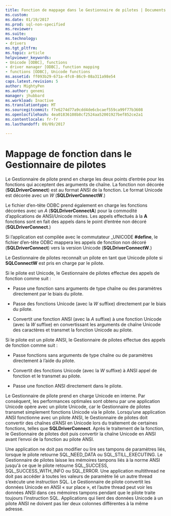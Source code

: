 ```yaml
---
title: Fonction de mappage dans le Gestionnaire de pilotes | Documents Microsoft
ms.custom: 
ms.date: 01/19/2017
ms.prod: sql-non-specified
ms.reviewer: 
ms.suite: 
ms.technology:
- drivers
ms.tgt_pltfrm: 
ms.topic: article
helpviewer_keywords:
- Unicode [ODBC], functions
- driver manager [ODBC], function mapping
- functions [ODBC], Unicode functions
ms.assetid: ff093b29-671a-4fc0-86c9-08a311a98e54
caps.latest.revision: 5
author: MightyPen
ms.author: genemi
manager: jhubbard
ms.workload: Inactive
ms.translationtype: MT
ms.sourcegitcommit: f7e6274d77a9cdd4de6cbcaef559ca99f77b3608
ms.openlocfilehash: 4ea01836108b8cf2524aa52001927bef852ce2a1
ms.contentlocale: fr-fr
ms.lasthandoff: 09/09/2017

---
```

# <a name="function-mapping-in-the-driver-manager"></a>Mappage de fonction dans le Gestionnaire de pilotes
Le Gestionnaire de pilote prend en charge les deux points d’entrée pour les fonctions qui acceptent des arguments de chaîne. La fonction non décorée (**SQLDriverConnect**) est au format ANSI de la fonction. Le format Unicode est décorée avec un *W* (**SQLDriverConnectW**.)  
  
 Le fichier d’en-tête ODBC prend également en charge les fonctions décorées avec un *A* (**SQLDriverConnectA**) pour la commodité d’applications de ANSI/Unicode mixtes. Les appels effectués à la **A** fonctions sont en fait des appels dans le point d’entrée non décoré (**SQLDriverConnect**.)  
  
 Si l’application est compilée avec le commutateur _UNICODE **#define**, le fichier d’en-tête ODBC mappera les appels de fonction non décoré (**SQLDriverConnect**) vers la version Unicode (**SQLDriverConnectW**.)  
  
 Le Gestionnaire de pilotes reconnaît un pilote en tant que Unicode pilote si **SQLConnectW** est pris en charge par le pilote.  
  
 Si le pilote est Unicode, le Gestionnaire de pilotes effectue des appels de fonction comme suit :  
  
-   Passe une fonction sans arguments de type chaîne ou des paramètres directement par le biais du pilote.  
  
-   Passe des fonctions Unicode (avec la *W* suffixe) directement par le biais du pilote.  
  
-   Convertit une fonction ANSI (avec la *A* suffixe) à une fonction Unicode (avec la *W* suffixe) en convertissant les arguments de chaîne Unicode des caractères et transmet la fonction Unicode au pilote.  
  
 Si le pilote est un pilote ANSI, le Gestionnaire de pilotes effectue des appels de fonction comme suit :  
  
-   Passe fonctions sans arguments de type chaîne ou de paramètres directement à l’aide du pilote.  
  
-   Convertit des fonctions Unicode (avec la *W* suffixe) à ANSI appel de fonction et le transmet au pilote.  
  
-   Passe une fonction ANSI directement dans le pilote.  
  
 Le Gestionnaire de pilote prend en charge Unicode en interne. Par conséquent, les performances optimales sont obtenu par une application Unicode opère avec un pilote Unicode, car le Gestionnaire de pilotes transmet simplement fonctions Unicode via le pilote. Lorsqu’une application ANSI fonctionne avec un pilote ANSI, le Gestionnaire de pilotes doit convertir des chaînes d’ANSI en Unicode lors du traitement de certaines fonctions, telles que **SQLDriverConnect**. Après le traitement de la fonction, le Gestionnaire de pilotes doit puis convertir la chaîne Unicode en ANSI avant l’envoi de la fonction au pilote ANSI.  
  
 Une application ne doit pas modifier ou lire ses tampons de paramètres liés, lorsque le pilote retourne SQL_NEED_DATA ou SQL_STILL_EXECUTING. Le Gestionnaire de pilotes laisse les mémoires tampons liés à la norme ANSI jusqu'à ce que le pilote retourne SQL_SUCCESS, SQL_SUCCESS_WITH_INFO ou SQL_ERROR. Une application multithread ne doit pas accéder à toutes les valeurs de paramètre lié un autre thread s’exécute une instruction SQL. Le Gestionnaire de pilote convertit les données Unicode en ANSI « sur place », et l’autre thread peut voir les données ANSI dans ces mémoires tampons pendant que le pilote traite toujours l’instruction SQL. Applications qui lient des données Unicode à un pilote ANSI ne doivent pas lier deux colonnes différentes à la même adresse.


